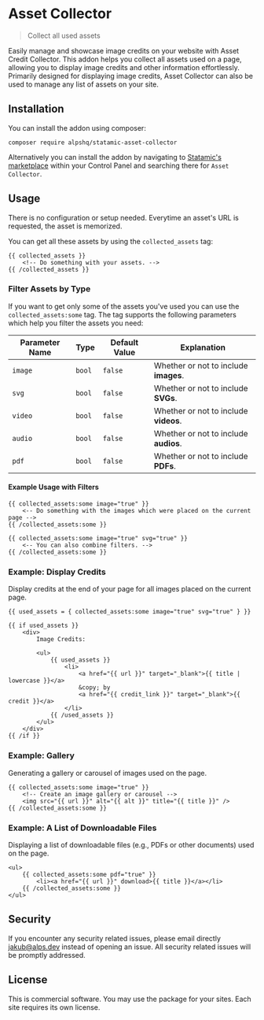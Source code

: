 <!-- statamic:hide -->
# Asset Collector

> Collect all used assets

<!-- /statamic:hide -->

Easily manage and showcase image credits on your website with Asset Credit Collector. This addon helps you collect all assets used on a page, allowing you to display image credits and other information effortlessly. Primarily designed for displaying image credits, Asset Collector can also be used to manage any list of assets on your site.

## Installation

You can install the addon using composer:

```
composer require alpshq/statamic-asset-collector
```
<!-- statamic:hide -->

Alternatively you can install the addon by navigating to [Statamic's marketplace](https://statamic.com/addons/alps/asset-collector) within your Control Panel and searching there for `Asset Collector`.

<!-- /statamic:hide -->

## Usage

There is no configuration or setup needed. Everytime an asset's URL is requested, the asset is memorized.

You can get all these assets by using the `collected_assets` tag:

```antlers
{{ collected_assets }}
    <!-- Do something with your assets. -->
{{ /collected_assets }}
```

### Filter Assets by Type

If you want to get only some of the assets you've used you can use the `collected_assets:some` tag.
The tag supports the following parameters which help you filter the assets you need:

| Parameter Name | Type   | Default Value | Explanation                         |
|----------------|--------|---------------|-------------------------------------|
| `image`        | `bool` | `false`       | Whether or not to include **images**. |
| `svg`          | `bool` | `false`       | Whether or not to include **SVGs**. |
| `video`        | `bool` | `false`       | Whether or not to include **videos**. |
| `audio`        | `bool` | `false`       | Whether or not to include **audios**. |
| `pdf`          | `bool` | `false`       | Whether or not to include **PDFs**. |

#### Example Usage with Filters

```antlers
{{ collected_assets:some image="true" }}
    <-- Do something with the images which were placed on the current page -->
{{ /collected_assets:some }}

{{ collected_assets:some image="true" svg="true" }}
    <-- You can also combine filters. -->
{{ /collected_assets:some }}
```

### Example: Display Credits

Display credits at the end of your page for all images placed on the current page.

```antlers
{{ used_assets = { collected_assets:some image="true" svg="true" } }}

{{ if used_assets }}
    <div>
        Image Credits:

        <ul>
            {{ used_assets }}
                <li>
                    <a href="{{ url }}" target="_blank">{{ title | lowercase }}</a>
                    &copy; by
                    <a href="{{ credit_link }}" target="_blank">{{ credit }}</a>
                </li>
            {{ /used_assets }}
        </ul>
    </div>
{{ /if }}
```

### Example: Gallery

Generating a gallery or carousel of images used on the page.

```antlers
{{ collected_assets:some image="true" }}
    <!-- Create an image gallery or carousel -->
    <img src="{{ url }}" alt="{{ alt }}" title="{{ title }}" />
{{ /collected_assets:some }}
```

### Example: A List of Downloadable Files

Displaying a list of downloadable files (e.g., PDFs or other documents) used on the page.

```antlers
<ul>
    {{ collected_assets:some pdf="true" }}
        <li><a href="{{ url }}" download>{{ title }}</a></li>
    {{ /collected_assets:some }}
</ul>
```

## Security

If you encounter any security related issues, please email directly jakub@alps.dev instead of opening an issue. All security related issues will be promptly addressed.

## License

This is commercial software. You may use the package for your sites. Each site requires its own license.
